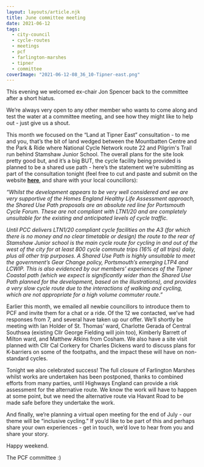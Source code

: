 ```yaml
---
layout: layouts/article.njk
title: June committee meeting
date: 2021-06-12
tags:  
  - city-council
  - cycle-routes
  - meetings
  - pcf 
  - farlington-marshes
  - tipner
  - committee
coverImage: "2021-06-12-08_36_10-Tipner-east.png"
---
```


This evening we welcomed ex-chair Jon Spencer back to the committee after a short hiatus. 

We’re always very open to any other member who wants to come along and test the water at a committee meeting, and see how they might like to help out - just give us a shout. 

This month we focused on the “Land at Tipner East” consultation - to me and you, that’s the bit of land wedged between the Mountbatten Centre and the Park & Ride where National Cycle Network route 22 and Pilgrim's Trail run behind Stamshaw Junior School. The overall plans for the site look pretty good but, and it’s a big BUT, the cycle facility being provided is planned to be a shared use path - here’s the statement we’re submitting as part of the consultation tonight (feel free to cut and paste and submit on the website **[here](https://sites.savills.com/Land_at_Tipner_East/en/page_155288.php)**, and share with your local councillors):

_“Whilst the development appears to be very well considered and we are very supportive of the Homes England Healthy Life Assessment approach, the Shared Use Path proposals are an absolute red line for Portsmouth Cycle Forum. These are not compliant with LTN1/20 and are completely unsuitable for the existing and anticipated levels of cycle traffic._ 

_Until PCC delivers LTN1/20 compliant cycle facilities on the A3 (for which there is no money and no clear timetable or design) the route to the rear of Stamshaw Junior school is the main cycle route for cycling in and out of the west of the city for at least 800 cycle commute trips (16% of all trips) daily, plus all other trip purposes. A Shared Use Path is highly unsuitable to meet the government’s Gear Change policy, Portsmouth’s emerging LTP4 and LCWIP. This is also evidenced by our members’ experiences of the Tipner Coastal path (which we expect is significantly wider than the Shared Use Path planned for the development, based on the illustrations), and provides a very slow cycle route due to the interactions of walking and cycling, which are not appropriate for a high volume commuter route.”_

Earlier this month, we emailed all newbie councillors to introduce them to PCF and invite them for a chat or a ride. Of the 12 we contacted, we’ve had responses from 7, and several have taken up our offer. We’ll shortly be meeting with Ian Holder of St. Thomas’ ward, Charlotte Gerada of Central Southsea (existing Cllr George Fielding will join too), Kimberly Barrett of Milton ward, and Matthew Atkins from Cosham. We also have a site visit planned with Cllr Cal Corkery for Charles Dickens ward to discuss plans for K-barriers on some of the footpaths, and the impact these will have on non-standard cycles. 

Tonight we also celebrated success! The full closure of Farlington Marshes whilst works are undertaken has been postponed, thanks to combined efforts from many parties, until Highways England can provide a risk assessment for the alternative route. We know the work will have to happen at some point, but we need the alternative route via Havant Road to be made safe before they undertake the work.

And finally, we’re planning a virtual open meeting for the end of July - our theme will be “inclusive cycling.” If you’d like to be part of this and perhaps share your own experiences - get in touch, we’d love to hear from you and share your story. 

Happy weekend. 

The PCF committee :)
